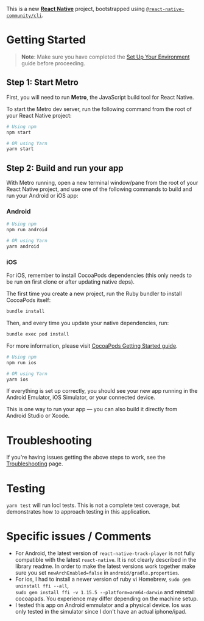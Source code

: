This is a new [**React Native**](https://reactnative.dev) project, bootstrapped using [`@react-native-community/cli`](https://github.com/react-native-community/cli).

# Getting Started

> **Note**: Make sure you have completed the [Set Up Your Environment](https://reactnative.dev/docs/set-up-your-environment) guide before proceeding.

## Step 1: Start Metro

First, you will need to run **Metro**, the JavaScript build tool for React Native.

To start the Metro dev server, run the following command from the root of your React Native project:

```sh
# Using npm
npm start

# OR using Yarn
yarn start
```

## Step 2: Build and run your app

With Metro running, open a new terminal window/pane from the root of your React Native project, and use one of the following commands to build and run your Android or iOS app:

### Android

```sh
# Using npm
npm run android

# OR using Yarn
yarn android
```

### iOS

For iOS, remember to install CocoaPods dependencies (this only needs to be run on first clone or after updating native deps).

The first time you create a new project, run the Ruby bundler to install CocoaPods itself:

```sh
bundle install
```

Then, and every time you update your native dependencies, run:

```sh
bundle exec pod install
```

For more information, please visit [CocoaPods Getting Started guide](https://guides.cocoapods.org/using/getting-started.html).

```sh
# Using npm
npm run ios

# OR using Yarn
yarn ios
```

If everything is set up correctly, you should see your new app running in the Android Emulator, iOS Simulator, or your connected device.

This is one way to run your app — you can also build it directly from Android Studio or Xcode.

# Troubleshooting

If you're having issues getting the above steps to work, see the [Troubleshooting](https://reactnative.dev/docs/troubleshooting) page.

# Testing

`yarn test` will run locl tests.  This is not a complete test coverage, 
but demonstrates how to approach testing in this application.

# Specific issues / Comments
- For Android, the latest version of `react-native-track-player` is not fully compatible with the latest `react-native`.
It is not clearly described in the library readme.  In order to make the latest versions work together
make sure you set `newArchEnabled=false` in `android/gradle.properties`.
- For ios, I had to install a newer version of ruby vi Homebrew, `sudo gem uninstall ffi --all`,  
`sudo gem install ffi -v 1.15.5 --platform=arm64-darwin` and reinstall cocoapads.
You experience may differ depending on the machine setup.
- I tested this app on Android emmulator and a physical device.  Ios was only tested in the simulator
since I don't have an actual iphone/ipad.
